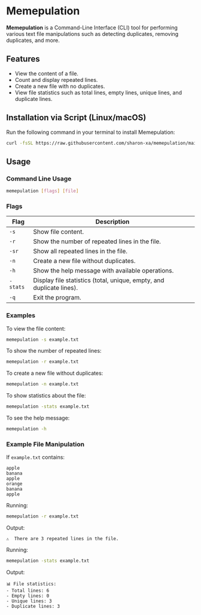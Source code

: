 # Memepulation

**Memepulation** is a Command-Line Interface (CLI) tool for performing various text file manipulations such as detecting duplicates, removing duplicates, and more.

## Features

- View the content of a file.
- Count and display repeated lines.
- Create a new file with no duplicates.
- View file statistics such as total lines, empty lines, unique lines, and duplicate lines.


## Installation via Script (Linux/macOS)

Run the following command in your terminal to install Memepulation:

```bash
curl -fsSL https://raw.githubusercontent.com/sharon-xa/memepulation/main/install.sh | bash
```

## Usage

### Command Line Usage

```bash
memepulation [flags] [file]
```

### Flags

| Flag        | Description                                           |
|-------------|-------------------------------------------------------|
| `-s`        | Show file content.                                    |
| `-r`        | Show the number of repeated lines in the file.        |
| `-sr`       | Show all repeated lines in the file.                  |
| `-n`        | Create a new file without duplicates.                 |
| `-h`        | Show the help message with available operations.      |
| `-stats`    | Display file statistics (total, unique, empty, and duplicate lines). |
| `-q`        | Exit the program.                                     |

### Examples

To view the file content:
```bash
memepulation -s example.txt
```

To show the number of repeated lines:
```bash
memepulation -r example.txt
```

To create a new file without duplicates:
```bash
memepulation -n example.txt
```

To show statistics about the file:
```bash
memepulation -stats example.txt
```

To see the help message:
```bash
memepulation -h
```

### Example File Manipulation

If `example.txt` contains:
```
apple
banana
apple
orange
banana
apple
```

Running:
```bash
memepulation -r example.txt
```

Output:
```
⚠️  There are 3 repeated lines in the file.
```

Running:
```bash
memepulation -stats example.txt
```

Output:
```
📊 File statistics:
- Total lines: 6
- Empty lines: 0
- Unique lines: 3
- Duplicate lines: 3
```

